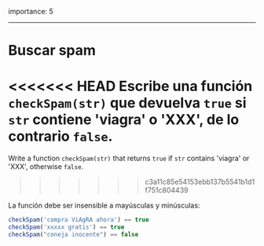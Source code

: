 importance: 5

---

# Buscar spam

<<<<<<< HEAD
Escribe una función `checkSpam(str)` que devuelva `true` si `str` contiene 'viagra' o 'XXX', de lo contrario `false`.
=======
Write a function `checkSpam(str)` that returns `true` if `str` contains 'viagra' or 'XXX', otherwise `false`.
>>>>>>> c3a11c85e54153ebb137b5541b1d1f751c804439

La función debe ser insensible a mayúsculas y minúsculas:

```js
checkSpam('compra ViAgRA ahora') == true
checkSpam('xxxxx gratis') == true
checkSpam("coneja inocente") == false
```

